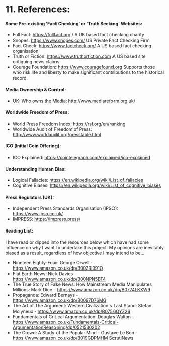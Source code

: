# 11. References:

#### Some Pre-existing 'Fact Checking' or 'Truth Seeking' Websites: 
* Full Fact: https://fullfact.org  / A UK based fact checking charity 
* Snopes: https://www.snopes.com/ US Private Fact Checking Firm 
* Fact Check: https://www.factcheck.org/ A US based fact checking organisation 
* Truth or Fiction: https://www.truthorfiction.com A US based site critiquing news claims 
* Courage Foundation: https://www.couragefound.org Supports those who risk life and liberty to make significant contributions to the historical record.

#### Media Ownership & Control: 
* UK: Who owns the Media: http://www.mediareform.org.uk/

#### Worldwide Freedom of Press: 
* World Press Freedom Index: https://rsf.org/en/ranking 
* Worldwide Audit of Freedom of Press: http://www.worldaudit.org/presstable.html

#### ICO (Initial Coin Offering):
* ICO Explained: https://cointelegraph.com/explained/ico-explained

#### Understanding Human Bias:
* Logical Fallacies: https://en.wikipedia.org/wiki/List_of_fallacies 
* Cognitive Biases: https://en.wikipedia.org/wiki/List_of_cognitive_biases

#### Press Regulators (UK): 
* Independent Press Standards Organisation (IPSO): https://www.ipso.co.uk/ 
* IMPRESS: https://impress.press/ 

#### Reading List: 
I have read or dipped into the resources below which have had some influence on why I want to undertake this project. My opinions are inevitably biased as a result, regardless of how objective I may intend to be...

* Nineteen Eighty-Four: George Orwell - https://www.amazon.co.uk/dp/B002RI991O 
* Flat Earth News: Nick Davies - https://www.amazon.co.uk/dp/B00NPN5BT4 
* The True Story of Fake News: How Mainstream Media Manipulates Millions: Mark Dice - https://www.amazon.co.uk/dp/B0774LKXW9 
* Propaganda: Edward Bernays - https://www.amazon.co.uk/dp/B0097D76MG 
* The Art of The Argument: Western Civilization's Last Stand: Stefan Molyneux - https://www.amazon.co.uk/dp/B0756QYZ26 
* Fundamentals of Critical Argumentation: Douglas Walton - https://www.amazon.co.uk/Fundamentals-Critical-ArgumentationReasoning/dp/0521530202 
* The Crowd: A Study of the Popular Mind - Gustave Le Bon - https://www.amazon.co.uk/dp/B019GDPMHM 
ScrutiNews 

